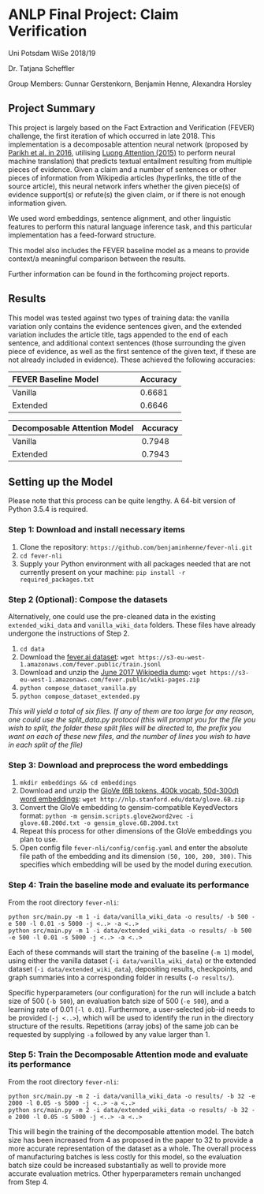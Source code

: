 # ANLP Final Project: Claim Verification

Uni Potsdam WiSe 2018/19

Dr. Tatjana Scheffler

Group Members:
Gunnar Gerstenkorn, Benjamin Henne, Alexandra Horsley

## Project Summary
This project is largely based on the Fact Extraction and Verification (FEVER) challenge, the first iteration of which occurred in late 2018. This implementation is a decomposable attention neural network (proposed by [Parikh et al. in 2016](https://arxiv.org/abs/1606.01933), utilising [Luong Attention (2015)](https://arxiv.org/abs/1508.04025) to perform neural machine translation) that predicts textual entailment resulting from multiple pieces of evidence. Given a claim and a number of sentences or other pieces of information from Wikipedia articles (hyperlinks, the title of the source article), this neural network infers whether the given piece(s) of evidence support(s) or refute(s) the given claim, or if there is not enough information given.

We used word embeddings, sentence alignment, and other linguistic features to perform this natural language inference task, and this particular implementation has a feed-forward structure.

This model also includes the FEVER baseline model as a means to provide context/a meaningful comparison between the results.

Further information can be found in the forthcoming project reports.

## Results
This model was tested against two types of training data: the vanilla variation only contains the evidence sentences given, and the extended variation includes the article title, tags appended to the end of each sentence, and additional context sentences (those surrounding the given piece of evidence, as well as the first sentence of the given text, if these are not already included in evidence). These achieved the following accuracies:

| FEVER Baseline Model &nbsp; &nbsp; &nbsp; &nbsp; &nbsp; &nbsp; &nbsp; &nbsp;| Accuracy |
|----------------------|----------|
| Vanilla              | 0.6681   |
| Extended             | 0.6646   |

| Decomposable Attention Model | Accuracy |
|------------------------------|----------|
| Vanilla                      | 0.7948   |
| Extended                     | 0.7943   |


## Setting up the Model
Please note that this process can be quite lengthy. A 64-bit version of Python 3.5.4 is required.

### Step 1: Download and install necessary items
1. Clone the repository: `https://github.com/benjaminhenne/fever-nli.git`
2. `cd fever-nli`
3. Supply your Python environment with all packages needed that are not currently present on your machine: `pip install -r required_packages.txt`

### Step 2 (Optional): Compose the datasets
Alternatively, one could use the pre-cleaned data in the existing `extended_wiki_data` and `vanilla_wiki_data` folders. These files have already undergone the instructions of Step 2.
1. `cd data`
2. Download the [fever.ai dataset](https://s3-eu-west-1.amazonaws.com/fever.public/train.jsonl): `wget https://s3-eu-west-1.amazonaws.com/fever.public/train.jsonl`
3. Download and unzip the [June 2017 Wikipedia dump](https://s3-eu-west-1.amazonaws.com/fever.public/wiki-pages.zip): `wget https://s3-eu-west-1.amazonaws.com/fever.public/wiki-pages.zip`
3. `python compose_dataset_vanilla.py`
4. `python compose_dataset_extended.py`

*This will yield a total of six files. If any of them are too large for any reason, one could use the split_data.py protocol (this will prompt you for the file you wish to split, the folder these split files will be directed to, the prefix you want on each of these new files, and the number of lines you wish to have in each split of the file)*

### Step 3: Download and preprocess the word embeddings
1. `mkdir embeddings && cd embeddings`
2. Download and unzip the [GloVe (6B tokens, 400k vocab, 50d-300d) word embeddings](http://nlp.stanford.edu/data/glove.6B.zip): `wget http://nlp.stanford.edu/data/glove.6B.zip`
3. Convert the GloVe embedding to gensim-compatible KeyedVectors format: `python -m gensim.scripts.glove2word2vec -i glove.6B.200d.txt -o gensim_glove.6B.200d.txt`
4. Repeat this process for other dimensions of the GloVe embeddings you plan to use.
5. Open config file `fever-nli/config/config.yaml` and enter the absolute file path of the embedding and its dimension `(50, 100, 200, 300)`. This specifies which embedding will be used by the model during execution.

### Step 4: Train the baseline mode and evaluate its performance
From the root directory `fever-nli`:
```
python src/main.py -m 1 -i data/vanilla_wiki_data -o results/ -b 500 -e 500 -l 0.01 -s 5000 -j <..> -a <..>
python src/main.py -m 1 -i data/extended_wiki_data -o results/ -b 500 -e 500 -l 0.01 -s 5000 -j <..> -a <..>
```
Each of these commands will start the training of the baseline (`-m 1`) model, using either the vanilla dataset (`-i data/vanilla_wiki_data`) or the extended dataset (`-i data/extended_wiki_data`), depositing results, checkpoints, and graph summaries into a corresponding folder in results (`-o results/`). 

Specific hyperparameters (our configuration) for the run will include a batch size of 500 (`-b 500`), an evaluation batch size of 500 (`-e 500`), and a learning rate of 0.01 (`-l 0.01`). Furthermore, a user-selected job-id needs to be provided (`-j <..>`), which will be used to identify the run in the directory structure of the results. Repetitions (array jobs) of the same job can be requested by supplying `-a` followed by any value larger than 1.

### Step 5: Train the Decomposable Attention mode and evaluate its performance
From the root directory `fever-nli`:
```
python src/main.py -m 2 -i data/vanilla_wiki_data -o results/ -b 32 -e 2000 -l 0.05 -s 5000 -j <..> -a <..>
python src/main.py -m 2 -i data/extended_wiki_data -o results/ -b 32 -e 2000 -l 0.05 -s 5000 -j <..> -a <..>
```
This will begin the training of the decomposable attention model. The batch size has been increased from 4 as proposed in the paper to 32 to provide a more accurate representation of the dataset as a whole. The overall process of manufacturing batches is less costly for this model, so the evaluation batch size could be increased substantially as well to provide more accurate evaluation metrics. Other hyperparameters remain unchanged from Step 4.
